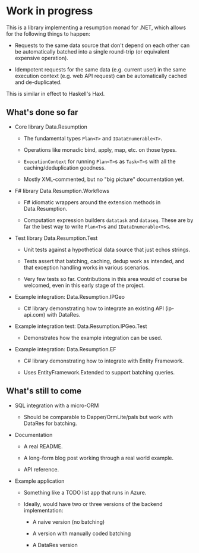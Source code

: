 # Work in progress

This is a library implementing a resumption monad for .NET, which
allows for the following things to happen:

* Requests to the same data source that don't depend on each other can be automatically batched into a single round-trip (or equivalent expensive operation).

* Idempotent requests for the same data (e.g. current user) in the same execution context (e.g. web API request) can be automatically cached and de-duplicated.

This is similar in effect to Haskell's Haxl.

## What's done so far

* Core library Data.Resumption

  * The fundamental types `Plan<T>` and `IDataEnumerable<T>`.

  * Operations like monadic bind, apply, map, etc. on those types.

  * `ExecutionContext` for running `Plan<T>`s as `Task<T>`s with
    all the caching/deduplication goodness.

  * Mostly XML-commented, but no "big picture" documentation yet.

* F# library Data.Resumption.Workflows

  * F# idiomatic wrappers around the extension methods in Data.Resumption.

  * Computation expression builders `datatask` and `dataseq`. These
    are by far the best way to write `Plan<T>`s and
    `IDataEnumerable<T>`s.

* Test library Data.Resumption.Test

  * Unit tests against a hypothetical data source that just echos strings.

  * Tests assert that batching, caching, dedup work as intended, and
    that exception handling works in various scenarios.

  * Very few tests so far. Contributions in this area would of course
    be welcomed, even in this early stage of the project.

* Example integration: Data.Resumption.IPGeo

  * C# library demonstrating how to integrate an existing API
    (ip-api.com) with DataRes.

* Example integration test: Data.Resumption.IPGeo.Test

  * Demonstrates how the example integration can be used.

* Example integration: Data.Resumption.EF

  * C# library demonstrating how to integrate with Entity Framework.

  * Uses EntityFramework.Extended to support batching queries.

## What's still to come

* SQL integration with a micro-ORM

  * Should be comparable to Dapper/OrmLite/pals but work with DataRes
    for batching.

* Documentation

  * A real README.

  * A long-form blog post working through a real world example.

  * API reference.

* Example application

  * Something like a TODO list app that runs in Azure.

  * Ideally, would have two or three versions of the backend
    implementation:

    * A naive version (no batching)

    * A version with manually coded batching

    * A DataRes version
